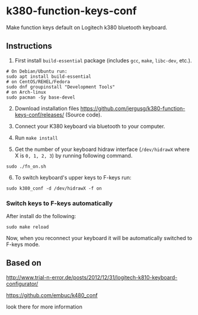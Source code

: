 # k380-function-keys-conf
Make function keys default on Logitech k380 bluetooth keyboard.

## Instructions

1) First install `build-essential` package (includes `gcc`, `make`, `libc-dev`, etc.).
```shell
# On Debian/Ubuntu run:
sudo apt install build-essential
# on CentOS/REHEL/Fedora
sudo dnf groupinstall "Development Tools"
# on Arch-linux 
sudo pacman -Sy base-devel
```
2) Download installation files https://github.com/jergusg/k380-function-keys-conf/releases/ (Source code).

3) Connect your K380 keyboard via bluetooth to your computer.

4) Run `make install`

5) Get the number of your keyboard hidraw interface (`/dev/hidrawX` where X is `0, 1, 2, 3`) by running following command.
```shell
sudo ./fn_on.sh
```

6) To switch keyboard's upper keys to F-keys run:
```
sudo k380_conf -d /dev/hidrawX -f on
```

### Switch keys to F-keys automatically

After install do the following:
```
sudo make reload
```
Now, when you reconnect your keyboard it will be automatically switched to F-keys mode.

## Based on

<http://www.trial-n-error.de/posts/2012/12/31/logitech-k810-keyboard-configurator/>

<https://github.com/embuc/k480_conf>

look there for more information
